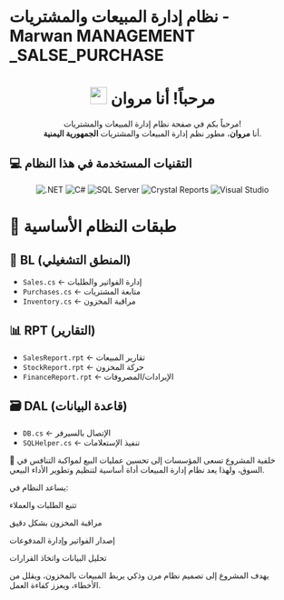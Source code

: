 # نظام إدارة المبيعات والمشتريات -  Marwan MANAGEMENT _SALSE_PURCHASE 

<h1 align="center"><img src="https://emojis.slackmojis.com/emojis/images/1531849430/4246/blob-sunglasses.gif?1531849430" width="30"/> مرحباً! أنا مروان</h1>

<p align="center">مرحباً بكم في صفحة نظام إدارة المبيعات والمشتريات! <br/> أنا <b>مروان</b>، مطور نظم إدارة المبيعات والمشتريات <b>الجمهورية اليمنية</b>.</p>

## 💻 التقنيات المستخدمة في هذا النظام

<p align="center">
  <img alt=".NET" src="https://img.shields.io/badge/.NET-512BD4?style=for-the-badge&logo=dotnet&logoColor=white"/>
  <img alt="C#" src="https://img.shields.io/badge/C%23-239120?style=for-the-badge&logo=c-sharp&logoColor=white"/> 
  <img alt="SQL Server" src="https://img.shields.io/badge/SQL%20Server-CC2927?style=for-the-badge&logo=microsoft-sql-server&logoColor=white"/>
  <img alt="Crystal Reports" src="https://img.shields.io/badge/Crystal%20Reports-0096D6?style=for-the-badge&logo=crystal-reports&logoColor=white"/>
  <img alt="Visual Studio" src="https://img.shields.io/badge/Visual%20Studio-5C2D91?style=for-the-badge&logo=visual-studio&logoColor=white"/>
</p>

# 💼 طبقات النظام الأساسية

## 🔵 BL (المنطق التشغيلي)
- `Sales.cs` ← إدارة الفواتير والطلبات
- `Purchases.cs` ← متابعة المشتريات
- `Inventory.cs` ← مراقبة المخزون

## 📊 RPT (التقارير)
- `SalesReport.rpt` ← تقارير المبيعات
- `StockReport.rpt` ← حركة المخزون
- `FinanceReport.rpt` ← الإيرادات/المصروفات

## 🗃️ DAL (قاعدة البيانات)
- `DB.cs` ← الإتصال بالسيرفر
- `SQLHelper.cs` ← تنفيذ الإستعلامات



📜 خلفية المشروع
تسعى المؤسسات إلى تحسين عمليات البيع لمواكبة التنافس في السوق، ولهذا يعد نظام إدارة المبيعات أداة أساسية لتنظيم وتطوير الأداء البيعي.

يساعد النظام في:

تتبع الطلبات والعملاء

مراقبة المخزون بشكل دقيق

إصدار الفواتير وإدارة المدفوعات

تحليل البيانات واتخاذ القرارات

يهدف المشروع إلى تصميم نظام مرن وذكي يربط المبيعات بالمخزون، ويقلل من الأخطاء، ويعزز كفاءة العمل.

